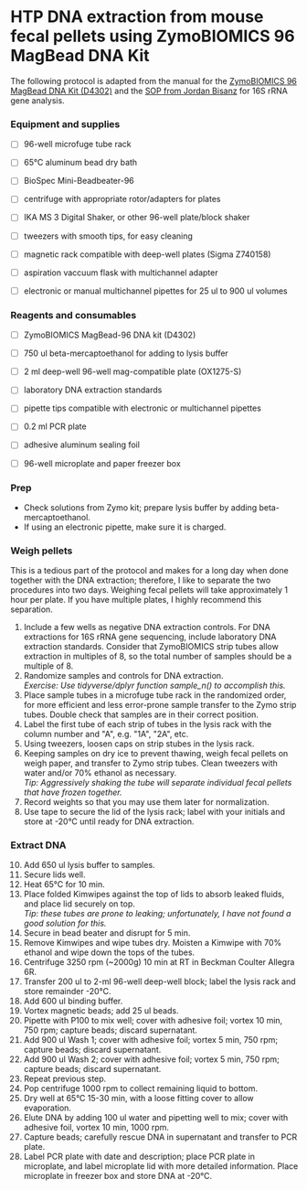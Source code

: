 # HTP DNA extraction from mouse fecal pellets using ZymoBIOMICS 96 MagBead DNA Kit


The following protocol is adapted from the manual for the [ZymoBIOMICS 96 MagBead DNA Kit (D4302)](https://www.zymoresearch.com/media/amasty/amfile/attach/_D4303_D4307_D4309_ZymoBIOMICS_96_DNA_Kit_1.4.0.pdf) and the [SOP from Jordan Bisanz](https://github.com/jbisanz/LabProtocols/blob/master/16S_SOP_2017.md) for 16S rRNA gene analysis.

### Equipment and supplies

- [ ] 96-well microfuge tube rack
- [ ] 65°C aluminum bead dry bath
- [ ] BioSpec Mini-Beadbeater-96
- [ ] centrifuge with appropriate rotor/adapters for plates
- [ ] IKA MS 3 Digital Shaker, or other 96-well plate/block shaker
- [ ] tweezers with smooth tips, for easy cleaning
- [ ] magnetic rack compatible with deep-well plates (Sigma Z740158)
- [ ] aspiration vaccuum flask with multichannel adapter
- [ ] electronic or manual multichannel pipettes for 25 ul to 900 ul volumes



### Reagents and consumables

- [ ] ZymoBIOMICS MagBead-96 DNA kit (D4302)
- [ ] 750 ul beta-mercaptoethanol for adding to lysis buffer
- [ ] 2 ml deep-well 96-well mag-compatible plate (OX1275-S)
- [ ] laboratory DNA extraction standards
- [ ] pipette tips compatible with electronic or multichannel pipettes
- [ ] 0.2 ml PCR plate
- [ ] adhesive aluminum sealing foil
- [ ] 96-well microplate and paper freezer box


### Prep

- Check solutions from Zymo kit; prepare lysis buffer by adding beta-mercaptoethanol.
- If using an electronic pipette, make sure it is charged.


### Weigh pellets

This is a tedious part of the protocol and makes for a long day when done together with the DNA extraction; therefore, I like to separate the two procedures into two days. Weighing fecal pellets will take approximately 1 hour per plate. If you have multiple plates, I highly recommend this separation.

1. Include a few wells as negative DNA extraction controls. For DNA extractions for 16S rRNA gene sequencing, include laboratory DNA extraction standards. Consider that ZymoBIOMICS strip tubes allow extraction in multiples of 8, so the total number of samples should be a multiple of 8.
2. Randomize samples and controls for DNA extraction.\
*Exercise: Use tidyverse/dplyr function sample_n() to accomplish this.*
3. Place sample tubes in a microfuge tube rack in the randomized order, for more efficient and less error-prone sample transfer to the Zymo strip tubes. Double check that samples are in their correct position.
4. Label the first tube of each strip of tubes in the lysis rack with the column number and "A", e.g. "1A", "2A", etc.
5. Using tweezers, loosen caps on strip stubes in the lysis rack. 
6. Keeping samples on dry ice to prevent thawing, weigh fecal pellets on weigh paper, and transfer to Zymo strip tubes. Clean tweezers with water and/or 70% ethanol as necessary.\
*Tip: Aggressively shaking the tube will separate individual fecal pellets that have frozen together.*
7. Record weights so that you may use them later for normalization.
8. Use tape to secure the lid of the lysis rack; label with your initials and store at -20°C until ready for DNA extraction.


### Extract DNA

10. Add 650 ul lysis buffer to samples.
11. Secure lids well.
12. Heat 65°C for 10 min.
13. Place folded Kimwipes against the top of lids to absorb leaked fluids, and place lid securely on top.\
*Tip: these tubes are prone to leaking; unfortunately, I have not found a good solution for this.*
14. Secure in bead beater and disrupt for 5 min.
15. Remove Kimwipes and wipe tubes dry. Moisten a Kimwipe with 70% ethanol and wipe down the tops of the tubes.
16. Centrifuge 3250 rpm (~2000g) 10 min at RT in Beckman Coulter Allegra 6R.
17. Transfer 200 ul to 2-ml 96-well deep-well block; label the lysis rack and store remainder -20°C.
18. Add 600 ul binding buffer.
19. Vortex magnetic beads; add 25 ul beads.
20. Pipette with P100 to mix well; cover with adhesive foil; vortex 10 min, 750 rpm; capture beads; discard supernatant.
21. Add 900 ul Wash 1; cover with adhesive foil; vortex 5 min, 750 rpm; capture beads; discard supernatant.
22. Add 900 ul Wash 2; cover with adhesive foil; vortex 5 min, 750 rpm; capture beads; discard supernatant.
23. Repeat previous step.
24. Pop centrifuge 1000 rpm to collect remaining liquid to bottom.
25. Dry well at 65°C 15-30 min, with a loose fitting cover to allow evaporation.
26. Elute DNA by adding 100 ul water and pipetting well to mix; cover with adhesive foil, vortex 10 min, 1000 rpm.
27. Capture beads; carefully rescue DNA in supernatant and transfer to PCR plate.
28. Label PCR plate with date and description; place PCR plate in microplate, and label microplate lid with more detailed information. Place microplate in freezer box and store DNA at -20°C.



















